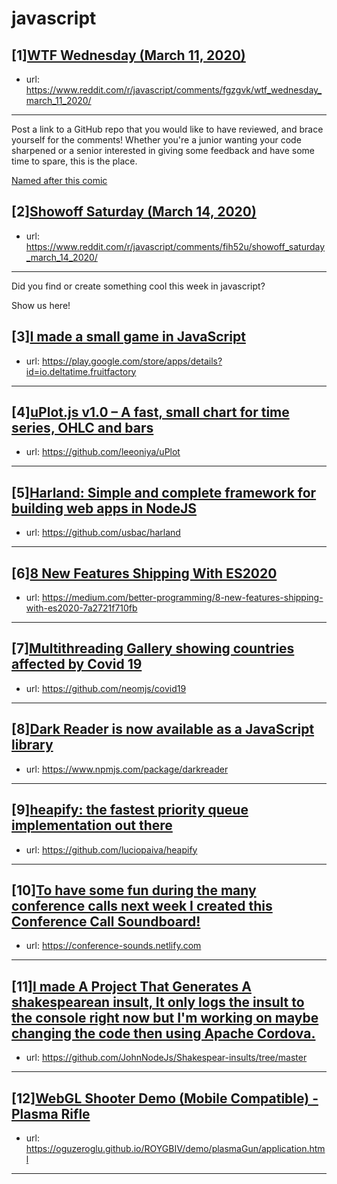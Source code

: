 # javascript
## [1][WTF Wednesday (March 11, 2020)](https://www.reddit.com/r/javascript/comments/fgzgvk/wtf_wednesday_march_11_2020/)
- url: https://www.reddit.com/r/javascript/comments/fgzgvk/wtf_wednesday_march_11_2020/
---
Post a link to a GitHub repo that you would like to have reviewed, and brace yourself for the comments!
Whether you're a junior wanting your code sharpened or a senior interested in giving some feedback and have some time to spare, 
this is the place.

[Named after this comic](https://davidwalsh.name/demo/code-review.png)
## [2][Showoff Saturday (March 14, 2020)](https://www.reddit.com/r/javascript/comments/fih52u/showoff_saturday_march_14_2020/)
- url: https://www.reddit.com/r/javascript/comments/fih52u/showoff_saturday_march_14_2020/
---
Did you find or create something cool this week in javascript? 

Show us here!
## [3][I made a small game in JavaScript](https://www.reddit.com/r/javascript/comments/fidpn8/i_made_a_small_game_in_javascript/)
- url: https://play.google.com/store/apps/details?id=io.deltatime.fruitfactory
---

## [4][uPlot.js v1.0 – A fast, small chart for time series, OHLC and bars](https://www.reddit.com/r/javascript/comments/fi3d7l/uplotjs_v10_a_fast_small_chart_for_time_series/)
- url: https://github.com/leeoniya/uPlot
---

## [5][Harland: Simple and complete framework for building web apps in NodeJS](https://www.reddit.com/r/javascript/comments/fihwsq/harland_simple_and_complete_framework_for/)
- url: https://github.com/usbac/harland
---

## [6][8 New Features Shipping With ES2020](https://www.reddit.com/r/javascript/comments/fhyjij/8_new_features_shipping_with_es2020/)
- url: https://medium.com/better-programming/8-new-features-shipping-with-es2020-7a2721f710fb
---

## [7][Multithreading Gallery showing countries affected by Covid 19](https://www.reddit.com/r/javascript/comments/fib6k9/multithreading_gallery_showing_countries_affected/)
- url: https://github.com/neomjs/covid19
---

## [8][Dark Reader is now available as a JavaScript library](https://www.reddit.com/r/javascript/comments/fhx5uf/dark_reader_is_now_available_as_a_javascript/)
- url: https://www.npmjs.com/package/darkreader
---

## [9][heapify: the fastest priority queue implementation out there](https://www.reddit.com/r/javascript/comments/fiibjm/heapify_the_fastest_priority_queue_implementation/)
- url: https://github.com/luciopaiva/heapify
---

## [10][To have some fun during the many conference calls next week I created this Conference Call Soundboard!](https://www.reddit.com/r/javascript/comments/fihr67/to_have_some_fun_during_the_many_conference_calls/)
- url: https://conference-sounds.netlify.com
---

## [11][I made A Project That Generates A shakespearean insult, It only logs the insult to the console right now but I'm working on maybe changing the code then using Apache Cordova.](https://www.reddit.com/r/javascript/comments/fihjf9/i_made_a_project_that_generates_a_shakespearean/)
- url: https://github.com/JohnNodeJs/Shakespear-insults/tree/master
---

## [12][WebGL Shooter Demo (Mobile Compatible) - Plasma Rifle](https://www.reddit.com/r/javascript/comments/fi6hxw/webgl_shooter_demo_mobile_compatible_plasma_rifle/)
- url: https://oguzeroglu.github.io/ROYGBIV/demo/plasmaGun/application.html
---

